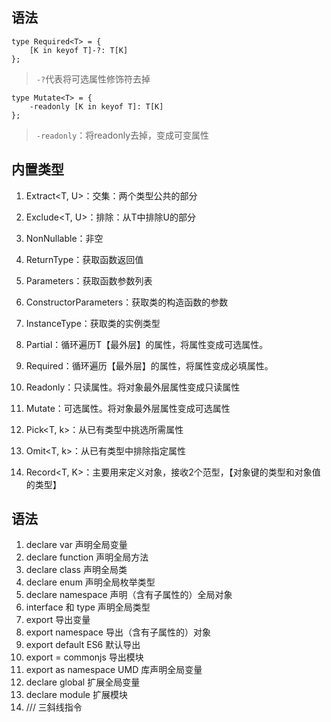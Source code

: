 ## 语法
```
type Required<T> = {
    [K in keyof T]-?: T[K]
};
```
> `-?`代表将可选属性修饰符去掉

```
type Mutate<T> = {
    -readonly [K in keyof T]: T[K]
};
```
> `-readonly`：将readonly去掉，变成可变属性

## 内置类型
1. Extract<T, U>：交集：两个类型公共的部分
2. Exclude<T, U>：排除：从T中排除U的部分
3. NonNullable<T>：非空
4. ReturnType<T>：获取函数返回值
5. Parameters<T>：获取函数参数列表
6. ConstructorParameters<T>：获取类的构造函数的参数
7. InstanceType<T>：获取类的实例类型

8. Partial<T>：循环遍历T【最外层】的属性，将属性变成可选属性。
9. Required<T>：循环遍历【最外层】的属性，将属性变成必填属性。
10. Readonly<T>：只读属性。将对象最外层属性变成只读属性
11. Mutate<T>：可选属性。将对象最外层属性变成可选属性

12. Pick<T, k>：从已有类型中挑选所需属性
13. Omit<T, k>：从已有类型中排除指定属性
14. Record<T, K>：主要用来定义对象，接收2个范型，【对象键的类型和对象值的类型】



## 语法
1. declare var 声明全局变量
2. declare function 声明全局方法
3. declare class 声明全局类
4. declare enum 声明全局枚举类型
5. declare namespace 声明（含有子属性的）全局对象
6. interface 和 type 声明全局类型
7. export 导出变量
8. export namespace 导出（含有子属性的）对象
9. export default ES6 默认导出
10. export = commonjs 导出模块
11. export as namespace UMD 库声明全局变量
12. declare global 扩展全局变量
13. declare module 扩展模块
14. ///  三斜线指令


